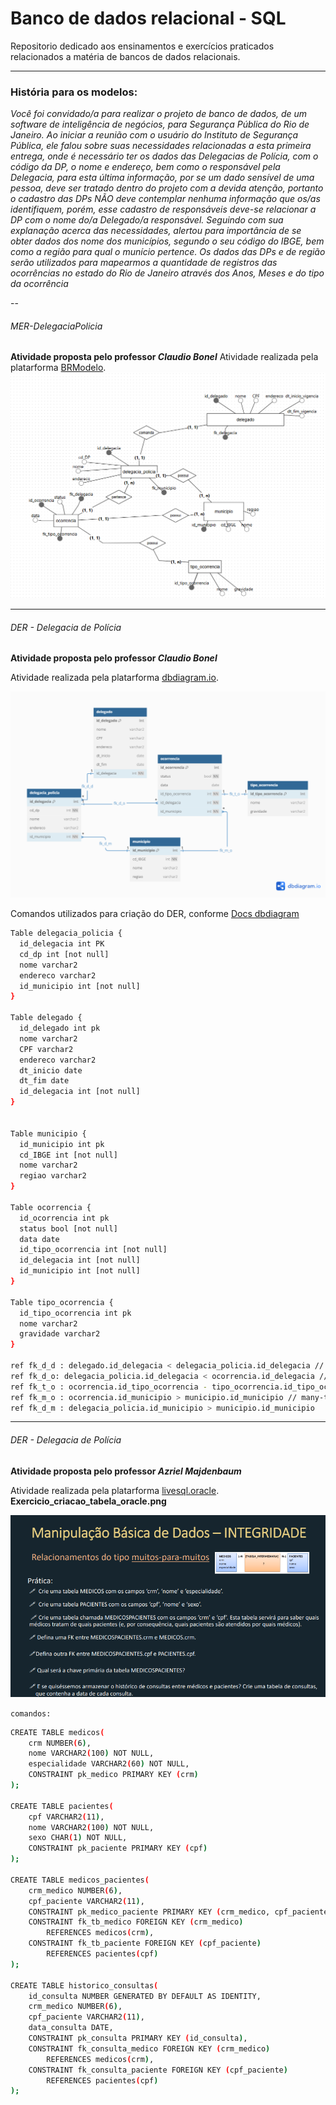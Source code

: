 # Banco de dados relacional - SQL
Repositorio dedicado aos ensinamentos e exercícios praticados relacionados a matéria de bancos de dados relacionais.

---

###  História para os modelos:

*Você foi convidado/a para realizar o projeto de banco de dados, de um software de inteligência de negócios, para Segurança Pública
do Rio de Janeiro.
Ao iniciar a reunião com o usuário do Instituto de Segurança Pública, ele falou sobre suas necessidades relacionadas a esta primeira
entrega, onde é necessário ter os dados das Delegacias de Polícia, com o código da DP, o nome e endereço, bem como o responsável
pela Delegacia, para esta última informação, por se um dado sensível de uma pessoa, deve ser tratado dentro do projeto com a devida
atenção, portanto o cadastro das DPs NÃO deve contemplar nenhuma informação que os/as identifiquem, porém, esse cadastro de
responsáveis deve-se relacionar a DP com o nome do/a Delegado/a responsável.
Seguindo com sua explanação acerca das necessidades, alertou para importância de se obter dados dos nome dos municípios,
segundo o seu código do IBGE, bem como a região para qual o munício pertence.
Os dados das DPs e de região serão utilizados para mapearmos a quantidade de registros das ocorrências no estado do Rio de
Janeiro através dos Anos, Meses e do tipo da ocorrência*

--

###### MER-DelegaciaPolicia
**Atividade proposta pelo professor *Claudio Bonel***
Atividade realizada pela platarforma [BRModelo](https://app.brmodeloweb.com/).
![MER](./docs/images/MER-DelegaciaPolicia.png)

---

###### DER - Delegacia de Polícia

**Atividade proposta pelo professor *Claudio Bonel***

Atividade realizada pela platarforma [dbdiagram.io](https://dbdiagram.io/).

![DER](./docs/images/Delegacia_de_Policia-DER.png)

Comandos utilizados para criação do DER, conforme [Docs dbdiagram](https://dbml.dbdiagram.io/docs)
```bash
Table delegacia_policia {
  id_delegacia int PK
  cd_dp int [not null]
  nome varchar2
  endereco varchar2
  id_municipio int [not null]
}

Table delegado {
  id_delegado int pk
  nome varchar2
  CPF varchar2
  endereco varchar2
  dt_inicio date
  dt_fim date
  id_delegacia int [not null]
}


Table municipio {
  id_municipio int pk
  cd_IBGE int [not null]
  nome varchar2
  regiao varchar2
}

Table ocorrencia {
  id_ocorrencia int pk
  status bool [not null]
  data date
  id_tipo_ocorrencia int [not null]
  id_delegacia int [not null]
  id_municipio int [not null]
}

Table tipo_ocorrencia {
  id_tipo_ocorrencia int pk
  nome varchar2
  gravidade varchar2
}

ref fk_d_d : delegado.id_delegacia < delegacia_policia.id_delegacia // one-to-many
ref fk_d_o: delegacia_policia.id_delegacia < ocorrencia.id_delegacia // one-to-many
ref fk_t_o : ocorrencia.id_tipo_ocorrencia - tipo_ocorrencia.id_tipo_ocorrencia // one-to-one
ref fk_m_o : ocorrencia.id_municipio > municipio.id_municipio // many-to-one
ref fk_d_m : delegacia_policia.id_municipio > municipio.id_municipio
```

---

###### DER - Delegacia de Polícia

**Atividade proposta pelo professor *Azriel Majdenbaum***

Atividade realizada pela platarforma [livesql.oracle](https://livesql.oracle.com/).
**Exercicio_criacao_tabela_oracle.png**

![DER](./docs/images/exercicio_criacao_tabela_oracle.png)

`comandos:`
```bash
CREATE TABLE medicos(
    crm NUMBER(6),
    nome VARCHAR2(100) NOT NULL,
    especialidade VARCHAR2(60) NOT NULL,
    CONSTRAINT pk_medico PRIMARY KEY (crm)
);

CREATE TABLE pacientes(
    cpf VARCHAR2(11),
    nome VARCHAR2(100) NOT NULL,
    sexo CHAR(1) NOT NULL,
    CONSTRAINT pk_paciente PRIMARY KEY (cpf)
);

CREATE TABLE medicos_pacientes(
    crm_medico NUMBER(6),
    cpf_paciente VARCHAR2(11),
    CONSTRAINT pk_medico_paciente PRIMARY KEY (crm_medico, cpf_paciente),
    CONSTRAINT fk_tb_medico FOREIGN KEY (crm_medico) 
        REFERENCES medicos(crm),
    CONSTRAINT fk_tb_paciente FOREIGN KEY (cpf_paciente) 
        REFERENCES pacientes(cpf)
);

CREATE TABLE historico_consultas(
    id_consulta NUMBER GENERATED BY DEFAULT AS IDENTITY,
    crm_medico NUMBER(6),
    cpf_paciente VARCHAR2(11),
    data_consulta DATE,
    CONSTRAINT pk_consulta PRIMARY KEY (id_consulta),
    CONSTRAINT fk_consulta_medico FOREIGN KEY (crm_medico)
        REFERENCES medicos(crm),
    CONSTRAINT fk_consulta_paciente FOREIGN KEY (cpf_paciente)
        REFERENCES pacientes(cpf)
);
```

